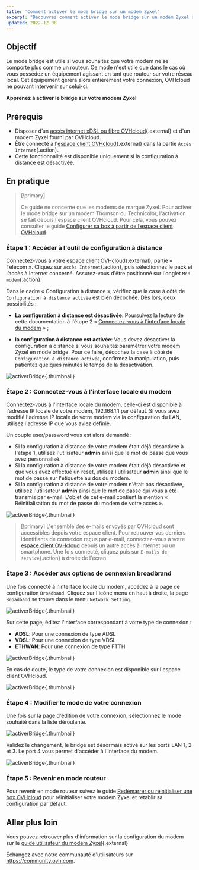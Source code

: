 ```yaml
---
title: 'Comment activer le mode bridge sur un modem Zyxel'
excerpt: "Découvrez comment activer le mode bridge sur un modem Zyxel afin d'utiliser votre propre routeur"
updated: 2022-12-08
---
```


## Objectif

Le mode bridge est utile si vous souhaitez que votre modem ne se comporte plus comme un routeur. Ce mode n'est utile que dans le cas où vous possédez un équipement agissant en tant que routeur sur votre réseau local. Cet équipement gérera alors entièrement votre connexion, OVHcloud ne pouvant intervenir sur celui-ci.

**Apprenez à activer le bridge sur votre modem Zyxel**

## Prérequis

- Disposer d’un [accès internet xDSL ou fibre OVHcloud](https://www.ovhtelecom.fr/offre-internet/){.external} et d'un modem Zyxel fourni par OVHcloud.
- Être connecté à l'[espace client OVHcloud](https://www.ovhtelecom.fr/manager/#/){.external} dans la partie `Accès Internet`{.action}.
- Cette fonctionnalité est disponible uniquement si la configuration à distance est désactivée.

## En pratique

> [!primary]
>
> Ce guide ne concerne que les modems de marque Zyxel. Pour activer le mode bridge sur un modem Thomson ou Technicolor, l'activation se fait depuis l'espace client OVHcloud. Pour cela, vous pouvez consulter le guide [Configurer sa box à partir de l’espace client OVHcloud](/pages/web_cloud/internet/internet_access/configuration_du_modem_a_partir_de_votre_espace_client)
>

### Étape 1 : Accéder à l'outil de configuration à distance

Connectez-vous à votre [espace client OVHcloud](https://www.ovhtelecom.fr/manager/#/){.external}, partie « Télécom ». Cliquez sur `Accès Internet`{.action}, puis sélectionnez le pack et l’accès à Internet concerné. Assurez-vous d'être positionné sur l'onglet `Mon modem`{.action}.

Dans le cadre « Configuration à distance », vérifiez que la case à côté de `Configuration à distance activée` est bien décochée. Dès lors, deux possibilités :

- **La configuration à distance est désactivée**: Poursuivez la lecture de cette documentation à l'étape 2 « [Connectez-vous à l'interface locale du modem](./#etape-2-connectez-vous-a-linterface-locale-du-modem) » ;

- **la configuration à distance est activée**: Vous devez désactiver la configuration à distance si vous souhaitez paramétrer votre modem Zyxel en mode bridge. Pour ce faire, décochez la case à côté de `Configuration à distance activée`, confirmez la manipulation, puis patientez quelques minutes le temps de la désactivation.

![activerBridge](images/activerBridge-step1-2022.png){.thumbnail}

### Étape 2 : Connectez-vous à l'interface locale du modem

Connectez-vous à l'interface locale du modem, celle-ci est disponible à l'adresse IP locale de votre modem, 192.168.1.1 par défaut. Si vous avez modifié l'adresse IP locale de votre modem via la configuration du LAN, utilisez l'adresse IP que vous aviez définie.

Un couple user/password vous est alors demandé :

- Si la configuration à distance de votre modem était déjà désactivée à l'étape 1, utilisez l'utilisateur **admin** ainsi que le mot de passe que vous avez personnalisé.
- Si la configuration à distance de votre modem était déjà désactivée et que vous avez effectué un reset, utilisez l'utilisateur **admin** ainsi que le mot de passe sur l'étiquette au dos du modem.
- Si la configuration à distance de votre modem n'était pas désactivée, utilisez l'utilisateur **admin** ainsi que le mot de passe qui vous a été transmis par e-mail. L'objet de cet e-mail contient la mention « Réinitialisation du mot de passe du modem de votre accès ».

![activerBridge](images/activerBridge-step2.png){.thumbnail}

> [!primary]
> L'ensemble des e-mails envoyés par OVHcloud sont accessibles depuis votre espace client. Pour retrouver vos derniers identifiants de connexion reçus par e-mail, connectez-vous à votre [espace client OVHcloud](/links/manager) depuis un autre accès à Internet ou un smartphone. Une fois connecté, cliquez puis sur `E-mails de service`{.action} à droite de l'écran.
>

### Étape 3 : Accéder aux options de connexion broadbrand

Une fois connecté à l'interface locale du modem, accédez à la page de configuration `Broadband`. Cliquez sur l'icône menu en haut à droite, la page `Broadband` se trouve dans le menu `Network Setting`.

![activerBridge](images/activerBridge-step3-1.png){.thumbnail}

Sur cette page, éditez l'interface correspondant à votre type de connexion :

- **ADSL**: Pour une connexion de type ADSL
- **VDSL**: Pour une connexion de type VDSL
- **ETHWAN**: Pour une connexion de type FTTH

![activerBridge](images/activerBridge-step3-2.png){.thumbnail}

En cas de doute, le type de votre connexion est disponible sur l'espace client OVHcloud.

![activerBridge](images/activerBridge-step3-3-2022.png){.thumbnail}

### Étape 4 : Modifier le mode de votre connexion

Une fois sur la page d'édition de votre connexion, sélectionnez le mode souhaité dans la liste déroulante.

![activerBridge](images/activerBridge-step4-1.png){.thumbnail}

Validez le changement, le bridge est désormais activé sur les ports LAN 1, 2 et 3. Le port 4 vous permet d'accéder à l'interface du modem.

![activerBridge](images/activerBridge-step4-2.png){.thumbnail}

### Étape 5 : Revenir en mode routeur

Pour revenir en mode routeur suivez le guide [Redémarrer ou réinitialiser une box OVHcloud](/pages/web_cloud/internet/internet_access/restart_reboot_modem#reinitialiser-votre-box-ovh) pour réinitialiser votre modem Zyxel et rétablir sa configuration par défaut.

## Aller plus loin

Vous pouvez retrouver plus d'information sur la configuration du modem sur le [guide utilisateur du modem Zyxel](http://files.isp.ovh.net/zyxel/VMG8825-T50K_V5.13_5.50-1.pdf){.external}

Échangez avec notre communauté d'utilisateurs sur <https://community.ovh.com>.
